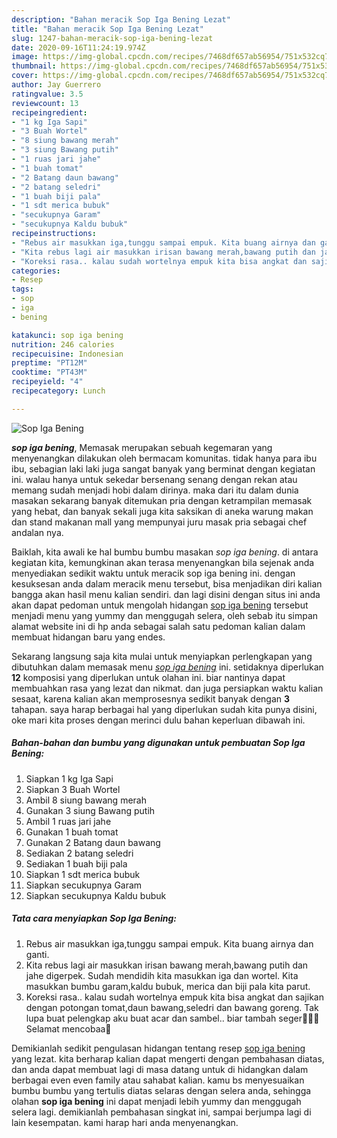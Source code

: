 ```yaml
---
description: "Bahan meracik Sop Iga Bening Lezat"
title: "Bahan meracik Sop Iga Bening Lezat"
slug: 1247-bahan-meracik-sop-iga-bening-lezat
date: 2020-09-16T11:24:19.974Z
image: https://img-global.cpcdn.com/recipes/7468df657ab56954/751x532cq70/sop-iga-bening-foto-resep-utama.jpg
thumbnail: https://img-global.cpcdn.com/recipes/7468df657ab56954/751x532cq70/sop-iga-bening-foto-resep-utama.jpg
cover: https://img-global.cpcdn.com/recipes/7468df657ab56954/751x532cq70/sop-iga-bening-foto-resep-utama.jpg
author: Jay Guerrero
ratingvalue: 3.5
reviewcount: 13
recipeingredient:
- "1 kg Iga Sapi"
- "3 Buah Wortel"
- "8 siung bawang merah"
- "3 siung Bawang putih"
- "1 ruas jari jahe"
- "1 buah tomat"
- "2 Batang daun bawang"
- "2 batang seledri"
- "1 buah biji pala"
- "1 sdt merica bubuk"
- "secukupnya Garam"
- "secukupnya Kaldu bubuk"
recipeinstructions:
- "Rebus air masukkan iga,tunggu sampai empuk. Kita buang airnya dan ganti."
- "Kita rebus lagi air masukkan irisan bawang merah,bawang putih dan jahe digerpek. Sudah mendidih kita masukkan iga dan wortel. Kita masukkan bumbu garam,kaldu bubuk, merica dan biji pala kita parut."
- "Koreksi rasa.. kalau sudah wortelnya empuk kita bisa angkat dan sajikan dengan potongan tomat,daun bawang,seledri dan bawang goreng. Tak lupa buat pelengkap aku buat acar dan sambel.. biar tambah seger🤭🤭🤭Selamat mencobaa🥰"
categories:
- Resep
tags:
- sop
- iga
- bening

katakunci: sop iga bening 
nutrition: 246 calories
recipecuisine: Indonesian
preptime: "PT12M"
cooktime: "PT43M"
recipeyield: "4"
recipecategory: Lunch

---
```



![Sop Iga Bening](https://img-global.cpcdn.com/recipes/7468df657ab56954/751x532cq70/sop-iga-bening-foto-resep-utama.jpg)

<b><i>sop iga bening</i></b>, Memasak merupakan sebuah kegemaran yang menyenangkan dilakukan oleh bermacam komunitas. tidak hanya para ibu ibu, sebagian laki laki juga sangat banyak yang berminat dengan kegiatan ini. walau hanya untuk sekedar bersenang senang dengan rekan atau memang sudah menjadi hobi dalam dirinya. maka dari itu dalam dunia masakan sekarang banyak ditemukan pria dengan ketrampilan memasak yang hebat, dan banyak sekali juga kita saksikan di aneka warung makan dan stand makanan mall yang mempunyai juru masak pria sebagai chef andalan nya.



Baiklah, kita awali ke hal bumbu bumbu masakan <i>sop iga bening</i>. di antara kegiatan kita, kemungkinan akan terasa menyenangkan bila sejenak anda menyediakan sedikit waktu untuk meracik sop iga bening ini. dengan kesuksesan anda dalam meracik menu tersebut, bisa menjadikan diri kalian bangga akan hasil menu kalian sendiri. dan lagi disini dengan situs ini anda akan dapat pedoman untuk mengolah hidangan <u>sop iga bening</u> tersebut menjadi menu yang yummy dan menggugah selera, oleh sebab itu simpan alamat website ini di hp anda sebagai salah satu pedoman kalian dalam membuat hidangan baru yang endes.


Sekarang langsung saja kita mulai untuk menyiapkan perlengkapan yang dibutuhkan dalam memasak menu <u><i>sop iga bening</i></u> ini. setidaknya diperlukan <b>12</b> komposisi yang diperlukan untuk olahan ini. biar nantinya dapat membuahkan rasa yang lezat dan nikmat. dan juga persiapkan waktu kalian sesaat, karena kalian akan memprosesnya sedikit banyak dengan <b>3</b> tahapan. saya harap berbagai hal yang diperlukan sudah kita punya disini, oke mari kita proses dengan merinci dulu bahan keperluan dibawah ini.

<!--inarticleads1-->

##### Bahan-bahan dan bumbu yang digunakan untuk pembuatan Sop Iga Bening:

1. Siapkan 1 kg Iga Sapi
1. Siapkan 3 Buah Wortel
1. Ambil 8 siung bawang merah
1. Gunakan 3 siung Bawang putih
1. Ambil 1 ruas jari jahe
1. Gunakan 1 buah tomat
1. Gunakan 2 Batang daun bawang
1. Sediakan 2 batang seledri
1. Sediakan 1 buah biji pala
1. Siapkan 1 sdt merica bubuk
1. Siapkan secukupnya Garam
1. Siapkan secukupnya Kaldu bubuk




<!--inarticleads2-->

##### Tata cara menyiapkan Sop Iga Bening:

1. Rebus air masukkan iga,tunggu sampai empuk. Kita buang airnya dan ganti.
1. Kita rebus lagi air masukkan irisan bawang merah,bawang putih dan jahe digerpek. Sudah mendidih kita masukkan iga dan wortel. Kita masukkan bumbu garam,kaldu bubuk, merica dan biji pala kita parut.
1. Koreksi rasa.. kalau sudah wortelnya empuk kita bisa angkat dan sajikan dengan potongan tomat,daun bawang,seledri dan bawang goreng. Tak lupa buat pelengkap aku buat acar dan sambel.. biar tambah seger🤭🤭🤭Selamat mencobaa🥰




Demikianlah sedikit pengulasan hidangan tentang resep <u>sop iga bening</u> yang lezat. kita berharap kalian dapat mengerti dengan pembahasan diatas, dan anda dapat membuat lagi di masa datang untuk di hidangkan dalam berbagai even even family atau sahabat kalian. kamu bs menyesuaikan bumbu bumbu yang tertulis diatas selaras dengan selera anda, sehingga olahan <b>sop iga bening</b> ini dapat menjadi lebih yummy dan menggugah selera lagi. demikianlah pembahasan singkat ini, sampai berjumpa lagi di lain kesempatan. kami harap hari anda menyenangkan.
